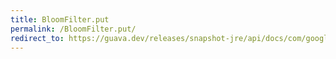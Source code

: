 ```yaml
---
title: BloomFilter.put
permalink: /BloomFilter.put/
redirect_to: https://guava.dev/releases/snapshot-jre/api/docs/com/google/common/hash/BloomFilter.html#put-T-
---
```

